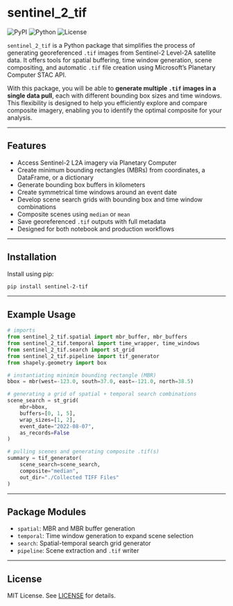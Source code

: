 # sentinel_2_tif

![PyPI](https://img.shields.io/pypi/v/sentinel_2_tif)
![Python](https://img.shields.io/pypi/pyversions/sentinel_2_tif)
![License](https://img.shields.io/github/license/chase-kusterer/sentinel_2_tif)

`sentinel_2_tif` is a Python package that simplifies the process of generating georeferenced `.tif` images from Sentinel-2 Level-2A satellite data. It offers tools for spatial buffering, time window generation, scene compositing, and automatic `.tif` file creation using Microsoft’s Planetary Computer STAC API.

With this package, you will be able to **generate multiple `.tif` images in a single data pull**, each with different bounding box sizes and time windows. This flexibility is designed to help you efficiently explore and compare composite imagery, enabling you to identify the optimal composite for your analysis.

---

## Features

- Access Sentinel-2 L2A imagery via Planetary Computer
- Create minimum bounding rectangles (MBRs) from coordinates, a DataFrame, or a dictionary
- Generate bounding box buffers in kilometers
- Create symmetrical time windows around an event date
- Develop scene search grids with bounding box and time window combinations
- Composite scenes using `median` or `mean`
- Save georeferenced `.tif` outputs with full metadata
- Designed for both notebook and production workflows

---

## Installation

Install using pip:

```bash
pip install sentinel-2-tif
```

---

## Example Usage

```python
# imports
from sentinel_2_tif.spatial import mbr_buffer, mbr_buffers
from sentinel_2_tif.temporal import time_wrapper, time_windows
from sentinel_2_tif.search import st_grid
from sentinel_2_tif.pipeline import tif_generator
from shapely.geometry import box

# instantiating minimim bounding rectangle (MBR)
bbox = mbr(west=-123.0, south=37.0, east=-121.0, north=38.5)

# generating a grid of spatial + temporal search combinations
scene_search = st_grid(
    mbr=bbox,
    buffers=[0, 1, 5],
    wrap_sizes=[1, 2],
    event_date="2022-08-07",
    as_records=False
)

# pulling scenes and generating composite .tif(s)
summary = tif_generator(
    scene_search=scene_search,
    composite="median",
    out_dir="./Collected TIFF Files"
)
```

---

## Package Modules

- `spatial`: MBR and MBR buffer generation
- `temporal`: Time window generation to expand scene selection
- `search`: Spatial-temporal search grid generator
- `pipeline`: Scene extraction and `.tif` writer

---

## License

MIT License. See [LICENSE](LICENSE) for details.
